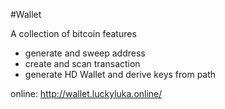 #Wallet

A collection of bitcoin features 
 - generate and sweep address
 - create and scan transaction
 - generate HD Wallet and derive keys from path

online: http://wallet.luckyluka.online/


